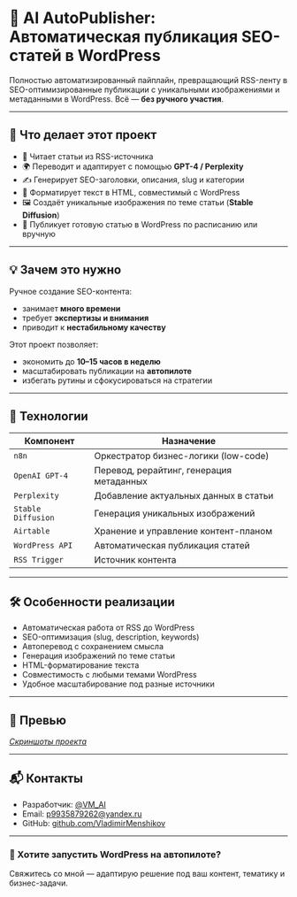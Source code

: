 # 🤖 AI AutoPublisher: Автоматическая публикация SEO-статей в WordPress

Полностью автоматизированный пайплайн, превращающий RSS-ленту в SEO-оптимизированные публикации с уникальными изображениями и метаданными в WordPress. Всё — **без ручного участия**.

---

## 🧩 Что делает этот проект

- 🔄 Читает статьи из RSS-источника
- 🌍 Переводит и адаптирует с помощью **GPT-4 / Perplexity**
- ✍️ Генерирует SEO-заголовки, описания, slug и категории
- 🧱 Форматирует текст в HTML, совместимый с WordPress
- 🖼️ Создаёт уникальные изображения по теме статьи (**Stable Diffusion**)
- 🚀 Публикует готовую статью в WordPress по расписанию или вручную

---

## 💡 Зачем это нужно

Ручное создание SEO-контента:
- занимает **много времени**
- требует **экспертизы и внимания**
- приводит к **нестабильному качеству**

Этот проект позволяет:
- экономить до **10–15 часов в неделю**
- масштабировать публикации на **автопилоте**
- избегать рутины и сфокусироваться на стратегии

---

## 🧠 Технологии

| Компонент       | Назначение                               |
|----------------|-------------------------------------------|
| `n8n`          | Оркестратор бизнес-логики (low-code)     |
| `OpenAI GPT-4` | Перевод, рерайтинг, генерация метаданных |
| `Perplexity`   | Добавление актуальных данных в статьи    |
| `Stable Diffusion` | Генерация уникальных изображений    |
| `Airtable`     | Хранение и управление контент-планом     |
| `WordPress API`| Автоматическая публикация статей         |
| `RSS Trigger`  | Источник контента                         |

---

## 🛠 Особенности реализации

- Автоматическая работа от RSS до WordPress
- SEO-оптимизация (slug, description, keywords)
- Автоперевод с сохранением смысла
- Генерация изображений по теме статьи
- HTML-форматирование текста
- Совместимость с любыми темами WordPress
- Удобное масштабирование под разные источники

---

## 📸 Превью

_[Скриншоты проекта]()_

---

## 📬 Контакты

- Разработчик: [@VM_AI](https://t.me/VM_AI)  
- Email: p9935879262@yandex.ru  
- GitHub: [github.com/VladimirMenshikov](https://github.com/VladimirMenshikov)

---

### 🚀 Хотите запустить WordPress на автопилоте?

Свяжитесь со мной — адаптирую решение под ваш контент, тематику и бизнес-задачи.
